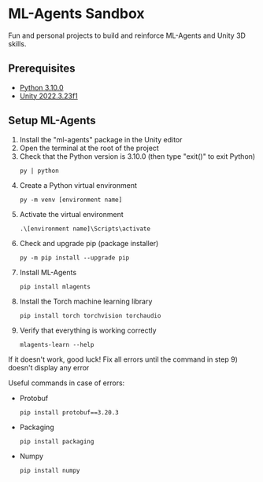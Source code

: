 # ML-Agents Sandbox

Fun and personal projects to build and reinforce ML-Agents and Unity 3D skills.

## Prerequisites

* [Python 3.10.0](https://www.python.org/downloads/release/python-3100/)
* [Unity 2022.3.23f1](https://download.unity3d.com/download_unity/dbb3f7c5b5c6/Windows64EditorInstaller/UnitySetup64-2022.3.23f1.exe)

## Setup ML-Agents

1) Install the "ml-agents" package in the Unity editor
2) Open the terminal at the root of the project
3) Check that the Python version is 3.10.0 (then type "exit()" to exit Python)
   ```shell
   py | python 
   ```
4) Create a Python virtual environment
   ```shell
   py -m venv [environment name]
   ```
5) Activate the virtual environment
   ```shell
   .\[environment name]\Scripts\activate
   ```
6) Check and upgrade pip (package installer)
   ```shell
   py -m pip install --upgrade pip
   ```
7) Install ML-Agents
   ```shell
   pip install mlagents
   ```
8) Install the Torch machine learning library
   ```shell
   pip install torch torchvision torchaudio
   ```
9) Verify that everything is working correctly
   ```shell
   mlagents-learn --help
   ```
If it doesn't work, good luck!
Fix all errors until the command in step 9) doesn't display any error

Useful commands in case of errors:
* Protobuf
  ```shell
  pip install protobuf==3.20.3
  ```
* Packaging
  ```shell
  pip install packaging
  ```
* Numpy
  ```shell
  pip install numpy
  ```


